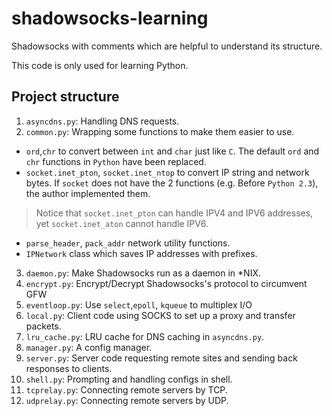 shadowsocks-learning
===========

Shadowsocks with comments which are helpful to understand its structure.

This code is only used for learning Python.

## Project structure

1. `asyncdns.py`: Handling DNS requests.
2. `common.py`: Wrapping some functions to make them easier to use.
  - `ord`,`chr` to convert between `int` and `char` just like `C`. The default `ord` and `chr` functions in `Python` have been replaced.
  - `socket.inet_pton`, `socket.inet_ntop` to convert IP string and network bytes. If `socket` does not have the 2 functions (e.g. Before `Python 2.3`), the author implemented them.

  > Notice that `socket.inet_pton` can handle IPV4 and IPV6 addresses, yet `socket.inet_aton` cannot handle IPV6.
  
  - `parse_header`, `pack_addr` network utility functions.
  - `IPNetwork` class which saves IP addresses with prefixes.
3. `daemon.py`: Make Shadowsocks run as a daemon in *NIX.
4. `encrypt.py`: Encrypt/Decrypt Shadowsocks's protocol to circumvent GFW
5. `eventloop.py`: Use `select`,`epoll`, `kqueue` to multiplex I/O
6. `local.py`: Client code using SOCKS to set up a proxy and transfer packets.
7. `lru_cache.py`: LRU cache for DNS caching in `asyncdns.py`.
8. `manager.py`: A config manager.
9. `server.py`: Server code requesting remote sites and sending back responses to clients.
10. `shell.py`: Prompting and handling configs in shell.
11. `tcprelay.py`: Connecting remote servers by TCP.
12. `udprelay.py`: Connecting remote servers by UDP.
